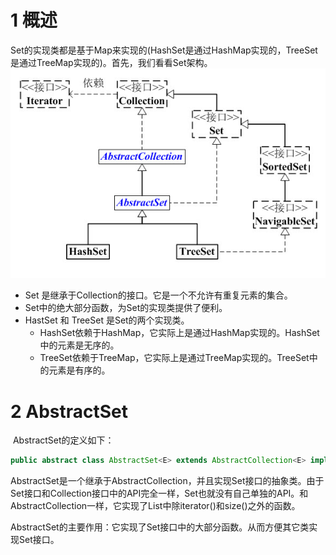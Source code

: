 # 1 概述

​		Set的实现类都是基于Map来实现的(HashSet是通过HashMap实现的，TreeSet是通过TreeMap实现的)。首先，我们看看Set架构。![009-1](..\images\009-1.png)

* Set 是继承于Collection的接口。它是一个不允许有重复元素的集合。
* Set中的绝大部分函数，为Set的实现类提供了便利。
* HastSet 和 TreeSet 是Set的两个实现类。
     *    HashSet依赖于HashMap，它实际上是通过HashMap实现的。HashSet中的元素是无序的。
     *    TreeSet依赖于TreeMap，它实际上是通过TreeMap实现的。TreeSet中的元素是有序的。

# 2 AbstractSet
​		AbstractSet的定义如下： 

```java
public abstract class AbstractSet<E> extends AbstractCollection<E> implements Set<E> {}
```

​		AbstractSet是一个继承于AbstractCollection，并且实现Set接口的抽象类。由于Set接口和Collection接口中的API完全一样，Set也就没有自己单独的API。和AbstractCollection一样，它实现了List中除iterator()和size()之外的函数。

​		AbstractSet的主要作用：它实现了Set接口中的大部分函数。从而方便其它类实现Set接口。

